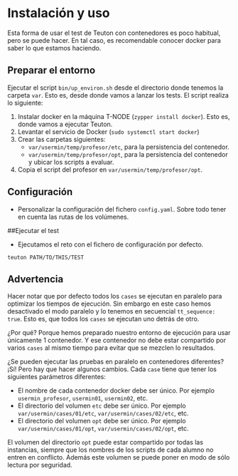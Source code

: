 
# Instalación y uso

Esta forma de usar el test de Teuton con contenedores es poco habitual, pero se puede hacer. En tal caso, es recomendable conocer docker para saber lo que estamos haciendo.

## Preparar el entorno

Ejecutar el script `bin/up_environ.sh` desde el directorio donde tenemos la carpeta `var`. Esto es, desde  donde vamos a lanzar los tests. El script realiza lo siguiente:
1. Instalar docker en la máquina T-NODE (`zypper install docker`). Esto es, donde vamos a ejecutar Teuton.
2. Levantar el servicio de Docker (`sudo systemctl start docker`)
3. Crear las carpetas siguientes:
    * `var/usermin/temp/profesor/etc`, para la persistencia del contenedor.
    * `var/usermin/temp/profesor/opt`, para la persistencia del contenedor y ubicar los scripts a evaluar.
4. Copia el script del profesor en `var/usermin/temp/profesor/opt`.

## Configuración

* Personalizar la configuración del fichero `config.yaml`. Sobre todo tener en cuenta las rutas de los volúmenes.

##Ejecutar el test

* Ejecutamos el reto con el fichero de configuración por defecto.
```
teuton PATH/TO/THIS/TEST
```

## Advertencia

Hacer notar que por defecto todos los `cases` se ejecutan en paralelo para optimizar los tiempos de ejecución. Sin embargo en este caso hemos desactivado el modo paralelo y lo tenemos en secuencial `tt_sequence: true`. Esto es, que todos los `cases` se ejecutan uno detrás de otro.

¿Por qué? Porque hemos preparado nuestro entorno de ejecución para usar únicamente 1 contenedor. Y ese contenedor no debe estar compartido por varios `cases` al mismo tiempo para evitar que se mezclen lo resultados.

¿Se pueden ejecutar las pruebas en paralelo en contenedores diferentes? ¡Sí! Pero hay que hacer algunos cambios. Cada `case` tiene que tener los siguientes parámetros diferentes:
* El nombre de cada contenedor docker debe ser único. Por ejemplo `usermin_profesor`, `usermin01`, `usermin02`, etc.
* El directorio del volumen `etc` debe ser único. Por ejemplo `var/usermin/cases/01/etc`, `var/usermin/cases/02/etc`, etc.
* El directorio del volumen `opt` debe ser único. Por ejemplo `var/usermin/cases/01/opt`, `var/usermin/cases/02/opt`, etc.

El volumen del directorio `opt` puede estar compartido por todas las instancias, siempre que los nombres de los scripts de cada alumno no entren en conflicto. Además este volumen se puede poner en modo de sólo lectura por seguridad.
